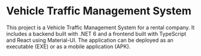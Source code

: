 # Vehicle Traffic Management System

This project is a Vehicle Traffic Management System for a rental company. 
It includes a backend built with .NET 6 and a frontend built with TypeScript and React using Material-UI. 
The application can be deployed as an executable (EXE) or as a mobile application (APK).

